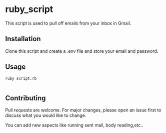 # ruby_script

This script is used to pull off emails from your inbox in Gmail.

## Installation

Clone this script and create a .env file and store your email and password.


## Usage

```rails
ruby script.rb


```

## Contributing
Pull requests are welcome. For major changes, please open an issue first to discuss what you would like to change.

You can add new aspects like running sent mail, body reading,etc..
